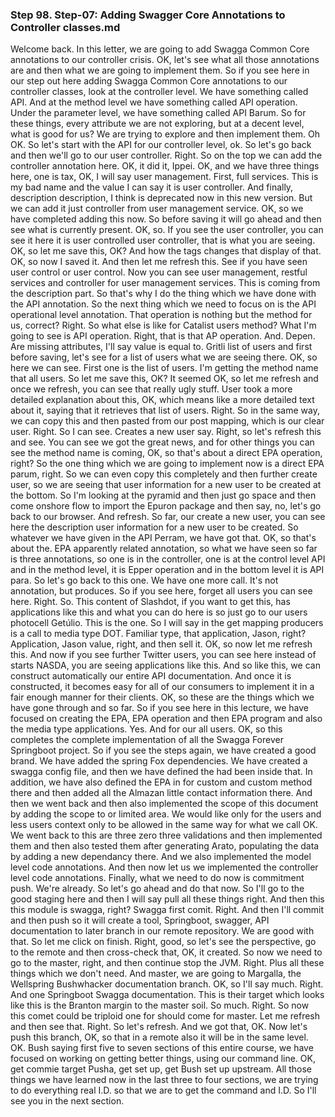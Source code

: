 ### Step 98. Step-07: Adding Swagger Core Annotations to Controller classes.md
Welcome back. In this letter, we are going to add Swagga Common Core annotations to our controller crisis. OK, let's see what all those annotations are and then what we are going to implement them. So if you see here in our step out here adding Swagga Common Core annotations to our controller classes, look at the controller level. We have something called API. And at the method level we have something called API operation. Under the parameter level, we have something called API Barum. So for these things, every attribute we are not exploring, but at a decent level, what is good for us? We are trying to explore and then implement them. Oh OK. So let's start with the API for our controller level, ok. So let's go back and then we'll go to our user controller. Right. So on the top we can add the controller annotation here. OK, it did it, Ippei. OK, and we have three things here, one is tax, OK, I will say user management. First, full services. This is my bad name and the value I can say it is user controller. And finally, description description, I think is deprecated now in this new version. But we can add it just controller from user management service. OK, so we have completed adding this now. So before saving it will go ahead and then see what is currently present. OK, so. If you see the user controller, you can see it here it is user controlled user controller, that is what you are seeing. OK, so let me save this, OK? And how the tags changes that display of that. OK, so now I saved it. And then let me refresh this. See if you have seen user control or user control. Now you can see user management, restful services and controller for user management services. This is coming from the description part. So that's why I do the thing which we have done with the API annotation. So the next thing which we need to focus on is the API operational level annotation. That operation is nothing but the method for us, correct? Right. So what else is like for Catalist users method? What I'm going to see is API operation. Right, that is that AP operation. And. Depen. Are missing attributes, I'll say value is equal to. Gritli list of users and first before saving, let's see for a list of users what we are seeing there. OK, so here we can see. First one is the list of users. I'm getting the method name that all users. So let me save this, OK? It seemed OK, so let me refresh and once we refresh, you can see that really ugly stuff. User took a more detailed explanation about this, OK, which means like a more detailed text about it, saying that it retrieves that list of users. Right. So in the same way, we can copy this and then pasted from our post mapping, which is our clear user. Right. So I can see. Creates a new user say. Right, so let's refresh this and see. You can see we got the great news, and for other things you can see the method name is coming, OK, so that's about a direct EPA operation, right? So the one thing which we are going to implement now is a direct EPA parum, right. So we can even copy this completely and then further create user, so we are seeing that user information for a new user to be created at the bottom. So I'm looking at the pyramid and then just go space and then come onshore flow to import the Epuron package and then say, no, let's go back to our browser. And refresh. So far, our create a new user, you can see here the description user information for a new user to be created. So whatever we have given in the API Perram, we have got that. OK, so that's about the. EPA apparently related annotation, so what we have seen so far is three annotations, so one is in the controller, one is at the control level API and in the method level, it is Epper operation and in the bottom level it is API para. So let's go back to this one. We have one more call. It's not annotation, but produces. So if you see here, forget all users you can see here. Right. So. This content of Slashdot, if you want to get this, has applications like this and what you can do here is so just go to our users photocell Getúlio. This is the one. So I will say in the get mapping producers is a call to media type DOT. Familiar type, that application, Jason, right? Application, Jason value, right, and then sell it. OK, so now let me refresh this. And now if you see further Twitter users, you can see here instead of starts NASDA, you are seeing applications like this. And so like this, we can construct automatically our entire API documentation. And once it is constructed, it becomes easy for all of our consumers to implement it in a fair enough manner for their clients. OK, so these are the things which we have gone through and so far. So if you see here in this lecture, we have focused on creating the EPA, EPA operation and then EPA program and also the media type applications. Yes. And for our all users. OK, so this completes the complete implementation of all the Swagga Forever Springboot project. So if you see the steps again, we have created a good brand. We have added the spring Fox dependencies. We have created a swagga config file, and then we have defined the had been inside that. In addition, we have also defined the EPA in for custom and custom method there and then added all the Almazan little contact information there. And then we went back and then also implemented the scope of this document by adding the scope to or limited area. We would like only for the users and less users context only to be allowed in the same way for what we call OK. We went back to this are three zero three validations and then implemented them and then also tested them after generating Arato, populating the data by adding a new dependancy there. And we also implemented the model level code annotations. And then now let us we implemented the controller level code annotations. Finally, what we need to do now is commitment push. We're already. So let's go ahead and do that now. So I'll go to the good staging here and then I will say pull all these things right. And then this this module is swagga, right? Swagga first comit. Right. And then I'll commit and then push so it will create a tool, Springboot, swagger, API documentation to later branch in our remote repository. We are good with that. So let me click on finish. Right, good, so let's see the perspective, go to the remote and then cross-check that, OK, it created. So now we need to go to the master, right, and then continue stop the JVM. Right. Plus all these things which we don't need. And master, we are going to Margalla, the Wellspring Bushwhacker documentation branch. OK, so I'll say much. Right. And one Springboot Swagga documentation. This is their target which looks like this is the Branton margin to the master soil. So much. Right. So now this comet could be triploid one for should come for master. Let me refresh and then see that. Right. So let's refresh. And we got that, OK. Now let's push this branch, OK, so that in a remote also it will be in the same level. OK. Bush saying first five to seven sections of this entire course, we have focused on working on getting better things, using our command line. OK, get commie target Pusha, get set up, get Bush set up upstream. All those things we have learned now in the last three to four sections, we are trying to do everything real I.D. so that we are to get the command and I.D. So I'll see you in the next section.